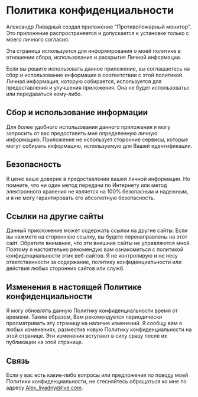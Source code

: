 # Политика конфиденциальности
Александр Ливадный создал приложение "Противопожарный монитор". Это приложение распространяется и допускается к установке только с моего личного согласия.

Эта страница используется для информирования о моей политике в отношении сбора, использования и раскрытия Личной информации.

Если вы решите использовать данное приложение, вы соглашаетесь на сбор и использование информации в соответствии с этой политикой. Личная информация, которую собирается, используется для предоставления и улучшения приложения. Она не будет использоватьс или передаваться кому-либо.

## Сбор и использование информации

Для более удобного использования данного приложения я могу запросить от вас предоставить мне определенную личную информацию. Приложение не использует сторонние сервисы, которые могут собирать информацию, используемую для Вашей идентификации.

## Безопасность

Я ценю ваше доверие в предоставлении вашей личной информации. Но помните, что ни один метод передачи по Интернету или метод электронного хранения не является на 100% безопасным и надежным, и я не могу гарантировать его абсолютную безопасность.

## Ссылки на другие сайты

Данный приоложение может содержать ссылки на другие сайты. Если вы нажмете на стороннюю ссылку, вы будете перенаправлены на этот сайт. Обратите внимание, что эти внешние сайты не управляются мной. Поэтому я настоятельно рекомендую вам ознакомиться с политикой конфиденциальности этих веб-сайтов. Я не контролирую и не несу ответственности за содержание, политику конфиденциальности или действия любых сторонних сайтов или служб.

## Изменения в настоящей Политике конфиденциальности

Я могу обновлять данную Политику конфиденциальности время от времени. Таким образом, Вам рекомендуется периодически просматривать эту страницу на наличие изменений. Я сообщу вам о любых изменениях, разместив новую Политику конфиденциальности на этой странице. Эти изменения вступают в силу сразу после их публикации на этой странице.

## Связь

Если у вас есть какие-либо вопросы или предложения по поводу моей Политики конфиденциальности, не стесняйтесь обращаться ко мне по адресу Alex_livadny@live.com.
